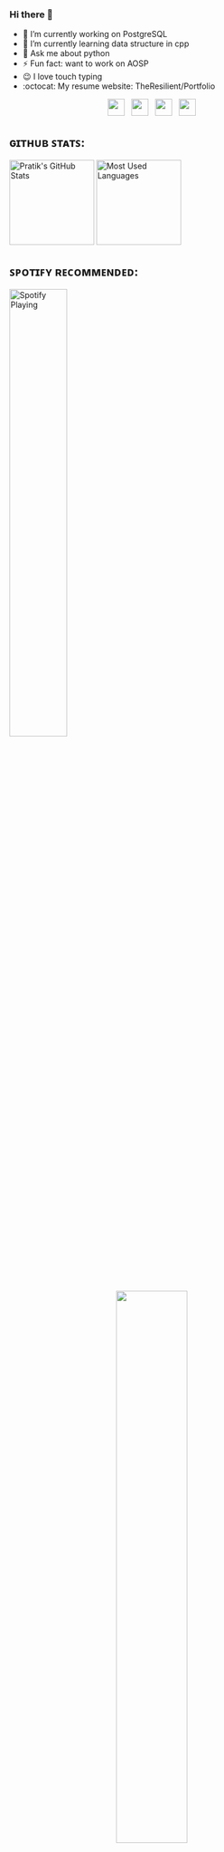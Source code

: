 
### Hi there 👋

- 🔭 I’m currently working on PostgreSQL
- 🌱 I’m currently learning data structure in cpp
- 💬 Ask me about python
- ⚡ Fun fact: want to work on AOSP
- :wink: I love touch typing
- :octocat: My resume website: TheResilient/Portfolio


<p align='center'>
<a href="https://www.linkedin.com/in/pratik-phadtare-66651518b/"><img height="30" src="https://github.com/singhkshitij/singhkshitij/blob/master/linkedin.png?raw=true"></a>&nbsp;&nbsp;
<a href="https://twitter.com/PratikPhadtare9"><img height="30" src="https://github.com/singhkshitij/singhkshitij/blob/master/twitter.png?raw=true"></a>&nbsp;&nbsp;
<a href="https://www.instagram.com/_pratik_8932/"><img height="30" src="https://github.com/singhkshitij/singhkshitij/blob/master/instagram.png?raw=true"></a>&nbsp;&nbsp;
<a href="mailto:pratikphadtare109@gmail.com"><img height="30" src="https://github.com/singhkshitij/singhkshitij/blob/master/mail.png?raw=true"></a>
</p>

## ɢɪᴛʜᴜʙ ꜱᴛᴀᴛꜱ:
[<img alt="Pratik's GitHub Stats" src="https://github-readme-stats.vercel.app/api?username=TheResilient&&show_icons=true&title_color=ffffff&icon_color=bb2acf&text_color=daf7dc&bg_color=151515" height = 150px/>](https://github.com/TheResilient)
[<img alt="Most Used Languages" src="https://github-readme-stats.vercel.app/api/top-langs/?username=TheResilient&hide=jupyter%20notebook&layout=compact&how_icons=true&title_color=ffffff&icon_color=bb2acf&text_color=daf7dc&bg_color=151515" height = 150px/>](https://github.com/TheResilient)
<br />


## ꜱᴘᴏᴛɪꜰʏ ʀᴇᴄᴏᴍᴍᴇɴᴅᴇᴅ:
[<img src="https://now-playing-codestackr.vercel.app/api/spotify-playing" alt="Spotify Playing" width=45%/>](https://github.com/TheResilient)


<center><a href="https://theresilient.github.io/Portfolio/"><img src="https://raw.githubusercontent.com/samyk/samyk/main/.../c.svg" width="50%" height="50%"></a></center>

